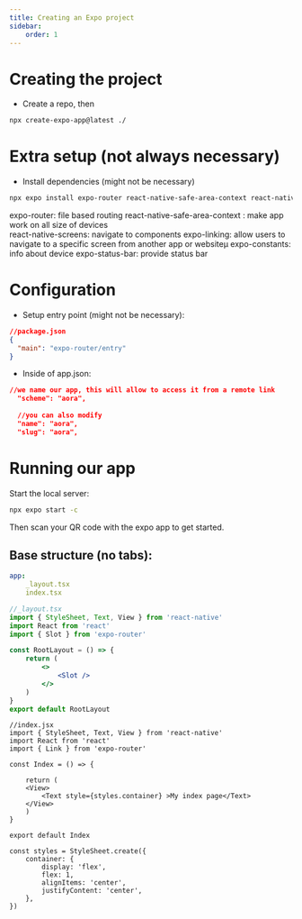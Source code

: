 ```yaml
---
title: Creating an Expo project
sidebar:
    order: 1
---
```

# Creating the project 
- Create a repo, then
```sh
npx create-expo-app@latest ./
```


# Extra setup (not always necessary)

- Install dependencies (might not be necessary)
```sh
npx expo install expo-router react-native-safe-area-context react-native-screens expo-linking expo-constants expo-status-bar
```
expo-router: file based routing
react-native-safe-area-context : make app work on all size of devices  
react-native-screens: navigate to components
expo-linking: allow users to navigate to a specific screen from another app or websiteµ
expo-constants: info about device 
expo-status-bar: provide status bar

# Configuration
- Setup entry point (might not be necessary):
```json
//package.json
{
  "main": "expo-router/entry"
}
```

- Inside of app.json:
```json
//we name our app, this will allow to access it from a remote link
  "scheme": "aora",
  
  //you can also modify
  "name": "aora",
  "slug": "aora",
```

# Running our app
Start the local server:

```sh
npx expo start -c
```

Then scan your QR code with the expo app to get started.

## Base structure (no tabs):
```yaml
app:
	_layout.tsx
	index.tsx
```

```jsx
//_layout.tsx
import { StyleSheet, Text, View } from 'react-native'
import React from 'react'
import { Slot } from 'expo-router'

const RootLayout = () => {
	return (
		<>
			<Slot />
		</>
	)
}
export default RootLayout
```

```tsx
//index.jsx
import { StyleSheet, Text, View } from 'react-native'
import React from 'react'
import { Link } from 'expo-router'

const Index = () => {
	
	return (
	<View>
		<Text style={styles.container} >My index page</Text>
	</View>
	)
}

export default Index

const styles = StyleSheet.create({
	container: {
		display: 'flex',
		flex: 1,
		alignItems: 'center',
		justifyContent: 'center',
	},
})
```